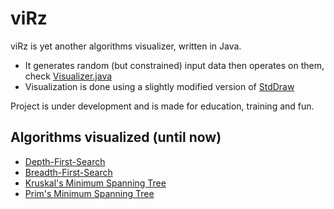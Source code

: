 # viRz
viRz is yet another algorithms visualizer, written in Java.  
- It generates random (but constrained) input data then operates on them, check [Visualizer.java](src/Visualizer.java)  
- Visualization is done using a slightly modified version of [StdDraw](https://algs4.cs.princeton.edu/code/edu/princeton/cs/algs4/StdDraw.java.html)  

Project is under development and is made for education, training and fun.  
  
## Algorithms visualized (until now)    
- [Depth-First-Search](https://en.wikipedia.org/wiki/Depth-first_search)  
- [Breadth-First-Search](https://en.wikipedia.org/wiki/Breadth-first_search)  
- [Kruskal's Minimum Spanning Tree](https://en.wikipedia.org/wiki/Kruskal%27s_algorithm)  
- [Prim's Minimum Spanning Tree](https://en.wikipedia.org/wiki/Prim%27s_algorithm)  
